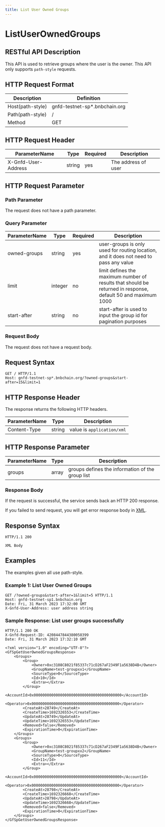 ```yaml
---
title: List User Owned Groups
---
```


# ListUserOwnedGroups

## RESTful API Description

This API is used to retrieve groups where the user is the owner. This API only supports `path-style` requests.

## HTTP Request Format

| Description      | Definition                     |
| ---------------- | ------------------------------ |
| Host(path-style) | gnfd-testnet-sp*.bnbchain.org |
| Path(path-style) | /                              |
| Method           | GET                            |

## HTTP Request Header

| ParameterName       | Type   | Required | Description         |
| ------------------- | ------ | -------- | ------------------- |
| X-Gnfd-User-Address | string | yes      | The address of user |

## HTTP Request Parameter

### Path Parameter

The request does not have a path parameter.

### Query Parameter

| ParameterName | Type    | Required | Description                                                                                                  |
|---------------|---------|----------|--------------------------------------------------------------------------------------------------------------|
| owned-groups  | string  | yes      | user-groups is only used for routing location, and it does not need to pass any value                        |
| limit         | integer | no       | limit defines the maximum number of results that should be returned in response, default 50 and maximum 1000 |
| start-after   | string  | no       | start-after is used to input the group id for pagination purposes                                            |


### Request Body

The request does not have a request body.

## Request Syntax

```HTTP
GET / HTTP/1.1
Host: gnfd-testnet-sp*.bnbchain.org/?owned-groups&start-after=15&limit=1
```

## HTTP Response Header

The response returns the following HTTP headers.

| ParameterName | Type   | Description                 |
| ------------- | ------ | --------------------------- |
| Content-Type  | string | value is `application/xml`  |

## HTTP Response Parameter

| ParameterName | Type  | Description                                      |
| ------------- | ----- | ------------------------------------------------ |
| groups        | array | groups defines the information of the group list |

### Response Body

If the request is successful, the service sends back an HTTP 200 response.

If you failed to send request, you will get error response body in [XML](./sp_response.md#sp-error-response).

## Response Syntax

```HTTP
HTTP/1.1 200

XML Body
```

## Examples

The examples given all use path-style.

### Example 1: List User Owned Groups

```HTTP
GET /?owned-groups&start-after=1&limit=5 HTTP/1.1
Host: gnfd-testnet-sp1.bnbchain.org
Date: Fri, 31 March 2023 17:32:00 GMT
X-Gnfd-User-Address: user address string
```

### Sample Response: List user groups successfully

```HTTP
HTTP/1.1 200 OK
X-Gnfd-Request-ID: 4208447844380058399
Date: Fri, 31 March 2023 17:32:10 GMT

<?xml version="1.0" encoding="UTF-8"?>
<GfSpGetUserOwnedGroupsResponse>
    <Groups>
        <Group>
            <Owner>0xc3108C8021f85337c71cD267aF2349F1a5638D4B</Owner>
            <GroupName>test-groupxx1</GroupName>
            <SourceType>0</SourceType>
            <Id>10</Id>
            <Extra></Extra>
        </Group>
        <AccountId>0x0000000000000000000000000000000000000000</AccountId>
        <Operator>0x0000000000000000000000000000000000000000</Operator>
        <CreateAt>28749</CreateAt>
        <CreateTime>1692326553</CreateTime>
        <UpdateAt>28749</UpdateAt>
        <UpdateTime>1692326553</UpdateTime>
        <Removed>false</Removed>
        <ExpirationTime>0</ExpirationTime>
    </Groups>
    <Groups>
        <Group>
            <Owner>0xc3108C8021f85337c71cD267aF2349F1a5638D4B</Owner>
            <GroupName>test-groupxx2</GroupName>
            <SourceType>0</SourceType>
            <Id>11</Id>
            <Extra></Extra>
        </Group>
        <AccountId>0x0000000000000000000000000000000000000000</AccountId>
        <Operator>0x0000000000000000000000000000000000000000</Operator>
        <CreateAt>28798</CreateAt>
        <CreateTime>1692326668</CreateTime>
        <UpdateAt>28798</UpdateAt>
        <UpdateTime>1692326668</UpdateTime>
        <Removed>false</Removed>
        <ExpirationTime>0</ExpirationTime>
    </Groups>
</GfSpGetUserOwnedGroupsResponse>
```
